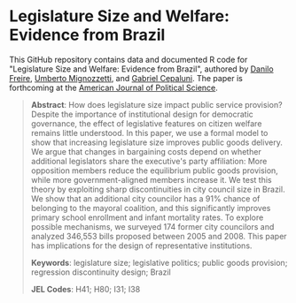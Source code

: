 # Legislature Size and Welfare: Evidence from Brazil

This GitHub repository contains data and documented R code for "Legislature Size and Welfare: Evidence from Brazil", authored by [Danilo Freire](http://danilofreire.github.io), [Umberto Mignozzetti](http://umbertomig.com), and [Gabriel Cepaluni](mailto:gabi.cepal@gmail.com). The paper is forthcoming at the [American Journal of Political Science](https://ajps.org/).

> **Abstract**: How does legislature size impact public service provision? Despite the importance of institutional design for democratic governance, the effect of legislative features on citizen welfare remains little understood. In this paper, we use a formal model to show that increasing legislature size improves public goods delivery. We argue that changes in bargaining costs depend on whether additional legislators share the executive's party affiliation: More opposition members reduce the equilibrium public goods provision, while more government-aligned members increase it. We test this theory by exploiting sharp discontinuities in city council size in Brazil. We show that an additional city councilor has a 91% chance of belonging to the mayoral coalition, and this significantly improves primary school enrollment and infant mortality rates. To explore possible mechanisms, we surveyed 174 former city councilors and analyzed 346,553 bills proposed between 2005 and 2008. This paper has implications for the design of representative institutions.
>
> **Keywords**: legislature size; legislative politics; public goods provision; regression discontinuity design; Brazil
>
> **JEL Codes**: H41; H80; I31; I38

